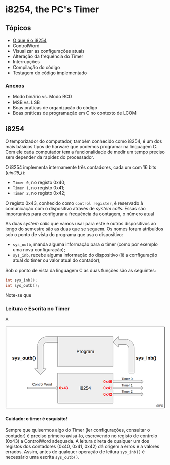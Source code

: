 # i8254, the PC's Timer

## Tópicos

- [O que é o i8254](#i8254)
- ControlWord
- Visualizar as configurações atuais
- Alteração da frequência do Timer
- Interrupções
- Compilação do código
- Testagem do código implementado

### Anexos

- Modo binário vs. Modo BCD
- MSB vs. LSB
- Boas práticas de organização do código
- Boas práticas de programação em C no contexto de LCOM

## i8254

O temporizador do computador, também conhecido como i8254, é um dos mais básicos tipos de harware que podemos programar na linguagem C. Com ele cada computador tem a funcionalidade de medir um tempo preciso sem depender da rapidez do processador.

O i8254 implementa internamente três contadores, cada um com 16 bits (*uint16_t*):
- `Timer 0`, no registo 0x40; 
- `Timer 1`, no registo 0x41;
- `Timer 2`, no registo 0x42; 

O registo 0x43, conhecido como `control register`, é reservado à comunicação com o dispositivo através de *system calls*. Essas são importantes para configurar a frequência da contagem, o número atual

As duas *system calls* que vamos usar para este e outros dispositivos ao longo do semestre são as duas que se seguem. Os nomes foram atribuídos sob o ponto de vista do programa que usa o dispositivo:

- `sys_outb`, manda alguma informação para o timer (como por exemplo uma nova configuração);
- `sys_inb`, recebe alguma informação do dispositivo (lê a configuração atual do timer ou valor atual do contador);

Sob o ponto de vista da linguagem C as duas funções são as seguintes:

```c
int sys_inb();
int sys_outb();
```

Note-se que

### Leitura e Escrita no Timer

A

![Funcionamento do i8254](../../Images/Timer.png)

#### Cuidado: o timer é esquisito!

Sempre que quisermos algo do Timer (ler configurações, consultar o contador) é preciso primeiro avisá-lo, escrevendo no registo de controlo (0x43) a ControlWord adequada. A leitura direta de qualquer um dos registos dos contadores (0x40, 0x41, 0x42) dá origem a erros e a valores errados. Assim, antes de qualquer operação de leitura `sys_inb()` é necessário uma escrita `sys_outb()`.

